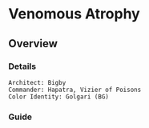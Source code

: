 # Venomous Atrophy
## Overview
### Details
```
Architect: Bigby
Commander: Hapatra, Vizier of Poisons
Color Identity: Golgari (BG)
```

### Guide
